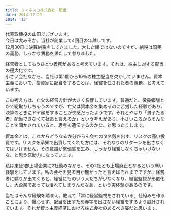 ```yaml
---
title: フィネスコ株式会社　配当
date: 2014-12-29
2014: '12'
---
```



代表取締役の山田でございます。  
今日は大みそか。当社が創業して4回目の年越しです。  
12月30日に決算納税をしてきました。大した額ではないのですが、納税は国民の義務。しっかり責務を果たして参りました。  
  
経営者としてもうひとつ義務があると考えています。それは、株主に対する配当の極大化です。  
小さい会社ながら、当社は第1期から10％の株主配当を欠かしていません。資本主義において、投資家に配当をすることは、経営を任された者の義務、と考えています。  
  
この考え方は、亡父の経営方針が大きく影響しています。普通だと、役員報酬とかで総取りしちゃうのですが、亡父は資本金を集めるのに苦労した経験があり、決算のときにドヤ顔をすることが快感だったようです。それとやはり「男子たる者、配当できなくて社長と言えるか」という考えがあり、小さいころからそんなことを聞かされていると、思考も遺伝するのかな、と思ったりします。  
  
資本金とは、これからどうなるか分からん会社のタネ銭を出す、リスクの高い投資です。リスクを承知で出資してくれた方には、それなりのリターンを出さなくてはいけません。その意識が緊張感を生み、しっかり経営しなくちゃいけないな、と思う原動力になっています。  
  
私は東証1部上場企業に2社勤めながら、その2社とも上場廃止となるという痛い経験をしています。私の会社を見る目が無かったと言えばそれまでですが、経営者に驕りが出てくると、経営にものいう人たちが少なくなり、経営監視が形骸化し、大企業であっても潰れてしまうんだなあ、という実体験があるのです。  
  
当社はそんな経験を踏まえ、敢えて「常に経営監視をされている」仕組みを作ることにより、慢心せず、配当を出すため赤字を出さない経営をするよう設計されています。それが資本主義経済における株式会社のあるべき姿だと思います。